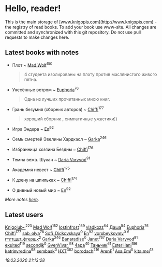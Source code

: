# Hello, reader!
This is the main storage of [www.knigopis.com](http://www.knigopis.com) - the registry of read books.
To add your book use www-site. All changes are committed and synchronized with this git repository.
Do not use pull requests to make changes here.


## Latest books with notes
* Плот ~ [Mad Wolf](users/947/94738840-vkontakte)<sup>150</sup>
    > 4 студента изолированы на плоту против маслянистого живого пятна.

* Унесённые ветром ~ [Euphoria](users/106/106304994652616315178-google)<sup>76</sup>
    > Одна из лучших прочитанных мною книг.

* Грань безумия (сборник авторов) ~ [Chiffi](users/105/105831994080785626680-google)<sup>177</sup>
    > хороший сборник ,  симпатичные ужастики))

* Игра Эндера ~ [En](users/333/333646551-vkontakte)<sup>92</sup>

* Семь смертей Эвелины Хардкасл ~ [Garka](users/115/115753719718250012620-google)<sup>246</sup>

* Избранница хозяина Бездны ~ [Chiffi](users/105/105831994080785626680-google)<sup>176</sup>

* Темна вежа. Шукач ~ [Daria Varyvod](users/829/829893410524253-facebook)<sup>91</sup>

* Академия невест ~ [Chiffi](users/105/105831994080785626680-google)<sup>175</sup>

* К дзену на шпильках ~ [Chiffi](users/105/105831994080785626680-google)<sup>174</sup>

* О дивный новый мир ~ [En](users/333/333646551-vkontakte)<sup>92</sup>


_More notes [here](latest_books_with_notes.md)._


## Latest users
[Knigolub~](users/111/111878597279669641685-google)<sup>223</sup> 
[Mad Wolf](users/947/94738840-vkontakte)<sup>152</sup> 
[lostinfrost](users/217/217891524-vkontakte)<sup>159</sup> 
[vladkozz](users/572/57239276-vkontakte)<sup>64</sup> 
[Даша](users/334/334696193054530347-mailru)<sup>54</sup> 
[Euphoria](users/106/106304994652616315178-google)<sup>76</sup> 
[Chiffi](users/105/105831994080785626680-google)<sup>177</sup> 
[sab_olya](users/139/139338401-vkontakte)<sup>78</sup> 
[Sofi_Didkovskaya](users/378/378233032-vkontakte)<sup>0</sup> 
[En](users/333/333646551-vkontakte)<sup>92</sup> 
[vorobeykovmv](users/149/149237661-yandex)<sup>0</sup> 
[](users/153/1537586159620888-facebook)<sup>6</sup> 
[гтлтщцт_фгерщк](users/106/106819207816282739138-google)<sup>2</sup> 
[Garka](users/115/115753719718250012620-google)<sup>246</sup> 
[Banaradise](users/272/272054341-yandex)<sup>0</sup> 
[Janet](users/108/108113656204404967440-google)<sup>767</sup> 
[Daria Varyvod](users/829/829893410524253-facebook)<sup>91</sup> 
[exulted](users/100/100599204551896265722-google)<sup>119</sup> 
[secondjk](users/177/177804866-vkontakte)<sup>0</sup> 
[GvenVivar ](users/158/158266434925901-facebook)<sup>98</sup> 
[4apa](users/117/117392596378069249667-google)<sup>40</sup> 
[Таньчик](users/209/2096581563762610-facebook)<sup>61</sup> 
[EsterHani](users/305/30558181-vkontakte)<sup>186</sup> 
[katrinvredina](users/233/2336755-vkontakte)<sup>98</sup> 
[sembask](users/595/59531225-vkontakte)<sup>0</sup> 
[HXT](users/100/100002563462782-facebook)<sup>382</sup> 
[borodach](users/157/15706320-vkontakte)<sup>216</sup> 
[ArenF](users/113/113523157-vkontakte)<sup>1</sup> 
[Asa Emi](users/130/13093139806079021591-mailru)<sup>0</sup> 
[kita.mei](users/411/4118303370-instagram)<sup>13</sup> 


_19.03.2020 21:13:28_
